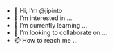 - 👋 Hi, I’m @jipinto
- 👀 I’m interested in ...
- 🌱 I’m currently learning ...
- 💞️ I’m looking to collaborate on ...
- 📫 How to reach me ...

<!---
jipinto/jipinto is a ✨ special ✨ repository because its `README.md` (this file) appears on your GitHub profile.
You can click the Preview link to take a look at your changes.
--->
